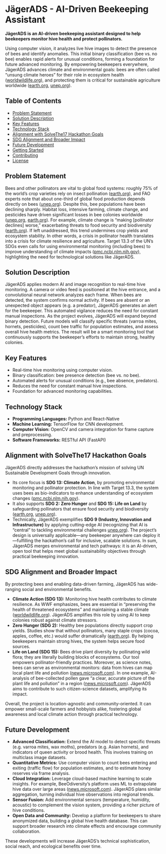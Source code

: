 # JägerADS - AI-Driven Beekeeping Assistant

**JägerADS is an AI-driven beekeeping assistant designed to help beekeepers monitor hive health and protect pollinators.**

Using computer vision, it analyzes live hive images to detect the presence of bees and identify anomalies. This initial binary classification (bee vs. no bee) enables rapid alerts for unusual conditions, forming a foundation for future advanced monitoring. By empowering beekeepers everywhere, JägerADS advances climate and environmental goals: bees are often called “unsung climate heroes” for their role in ecosystem health ([worldwildlife.org](https://www.worldwildlife.org/)), and protecting them is critical for sustainable agriculture worldwide ([earth.org](https://earth.org/), [unep.org](https://www.unep.org/)).

## Table of Contents

- [Problem Statement](#problem-statement)
- [Solution Description](#solution-description)
- [Key Features](#key-features)
- [Technology Stack](#technology-stack)
- [Alignment with SolveThe17 Hackathon Goals](#alignment-with-solvethe17-hackathon-goals)
- [SDG Alignment and Broader Impact](#sdg-alignment-and-broader-impact)
- [Future Development](#future-development)
- [Getting Started](#getting-started)
- [Contributing](#contributing)
- [License](#license)

## Problem Statement

Bees and other pollinators are vital to global food systems: roughly 75% of the world’s crop varieties rely on insect pollination ([earth.org](https://earth.org/)), and FAO experts note that about one-third of global food production depends directly on bees ([unep.org](https://www.unep.org/)). Despite this, bee populations have been declining sharply. Habitat loss, intensive farming, climate change, and pesticides have driven significant losses in bee colonies worldwide ([unep.org](https://www.unep.org/), [earth.org](https://earth.org/)). For example, climate change is “making [pollinator declines] worse,” exacerbating threats to food security and biodiversity ([earth.org](https://earth.org/)). If left unaddressed, this trend undermines crop yields and ecosystem stability. In other words, a crisis in pollinator health translates into a crisis for climate resilience and agriculture. Target 13.3 of the UN’s SDGs even calls for using environmental monitoring (including bees) to improve understanding of climate impacts ([pmc.ncbi.nlm.nih.gov](https://www.pmc.ncbi.nlm.nih.gov/)), highlighting the need for technological solutions like JägerADS.

## Solution Description

JägerADS applies modern AI and image recognition to real-time hive monitoring. A camera or video feed is positioned at the hive entrance, and a convolutional neural network analyzes each frame. When bees are detected, the system confirms normal activity. If bees are absent or an unexpected object appears (e.g. a predator), JägerADS generates an alert for the beekeeper. This automated vigilance reduces the need for constant manual inspections. As the project evolves, JägerADS will expand beyond binary detection. Future models will classify specific threats (varroa mites, hornets, pesticides), count bee traffic for population estimates, and assess overall hive health metrics. The result will be a smart monitoring tool that continuously supports the beekeeper’s efforts to maintain strong, healthy colonies.

## Key Features

*   Real-time hive monitoring using computer vision.
*   Binary classification: bee presence detection (bee vs. no bee).
*   Automated alerts for unusual conditions (e.g., bee absence, predators).
*   Reduces the need for constant manual hive inspections.
*   Foundation for advanced monitoring capabilities.

## Technology Stack

*   **Programming Languages:** Python and React-Native
*   **Machine Learning:** TensorFlow for CNN development.
*   **Computer Vision:** OpenCV and camera integration for frame capture and preprocessing.
*   **Software Frameworks:** RESTful API (FastAPI)

## Alignment with SolveThe17 Hackathon Goals

JägerADS directly addresses the hackathon’s mission of solving UN Sustainable Development Goals through innovation.
*   Its core focus is **SDG 13: Climate Action**, by promoting environmental monitoring and pollinator protection. In line with Target 13.3, the system uses bees as bio-indicators to enhance understanding of ecosystem changes ([pmc.ncbi.nlm.nih.gov](https://www.pmc.ncbi.nlm.nih.gov/)).
*   It also supports **SDG 2: Zero Hunger** and **SDG 15: Life on Land** by safeguarding pollinators that ensure food security and biodiversity ([earth.org](https://earth.org/), [unep.org](https://www.unep.org/)).
*   Technically, JägerADS exemplifies **SDG 9 (Industry, Innovation and Infrastructure)** by applying cutting-edge AI (recognizing that AI is “central” to tackling environmental challenges [unep.org](https://www.unep.org/)).
The project’s design is universally applicable—any beekeeper anywhere can deploy it—fulfilling the hackathon’s call for inclusive, scalable solutions. In sum, JägerADS merges environmental and tech pathways: it is an AI-driven, open tool that helps meet global sustainability objectives through practical beekeeping innovation.

## SDG Alignment and Broader Impact

By protecting bees and enabling data-driven farming, JägerADS has wide-ranging social and environmental benefits.
*   **Climate Action (SDG 13):** Monitoring hive health contributes to climate resilience. As WWF emphasizes, bees are essential in “preserving the health of threatened ecosystems” and maintaining a stable climate ([worldwildlife.org](https://www.worldwildlife.org/)). JägerADS amplifies this role by using AI to keep colonies robust against climate stressors.
*   **Zero Hunger (SDG 2):** Healthy bee populations directly support crop yields. Studies show that without pollinators, many staple crops (cocoa, apples, coffee, etc.) would suffer dramatically ([earth.org](https://earth.org/)). By helping beekeepers maintain strong hives, the system helps secure food sources.
*   **Life on Land (SDG 15):** Bees drive plant diversity by pollinating wild flora; they are literally building blocks of ecosystems. Our tool empowers pollinator-friendly practices. Moreover, as science notes, bees can serve as environmental monitors: data from hives can map local plant life and pollution ([news.microsoft.com](https://news.microsoft.com/)). In one example, AI-analysis of bee-collected pollen gave “a clear, accurate picture of the plant life and pollution” in a region ([news.microsoft.com](https://news.microsoft.com/)). JägerADS aims to contribute to such citizen-science datasets, amplifying its impact.

Overall, the project is location-agnostic and community-oriented. It can empower small-scale farmers and hobbyists alike, fostering global awareness and local climate action through practical technology.

## Future Development

*   **Advanced Classification:** Extend the AI model to detect specific threats (e.g. varroa mites, wax moths), predators (e.g. Asian hornets), and indicators of queen activity or brood health. This involves training on multiclass image datasets.
*   **Quantitative Metrics:** Use computer vision to count bees entering and exiting (traffic flow) for population estimates, and to estimate honey reserves via frame analysis.
*   **Cloud Integration:** Leverage cloud-based machine learning to scale insights. For example, BeeOdiversity’s platform uses ML to extrapolate hive data over large areas ([news.microsoft.com](https://news.microsoft.com/)). JägerADS plans similar aggregation, turning individual hive observations into regional trends.
*   **Sensor Fusion:** Add environmental sensors (temperature, humidity, acoustic) to complement the vision system, providing a richer picture of hive conditions.
*   **Open Data and Community:** Develop a platform for beekeepers to share anonymized data, building a global hive health database. This can support broader research into climate effects and encourage community collaboration.

These developments will increase JägerADS’s technical sophistication, social reach, and ecological benefits over time.
